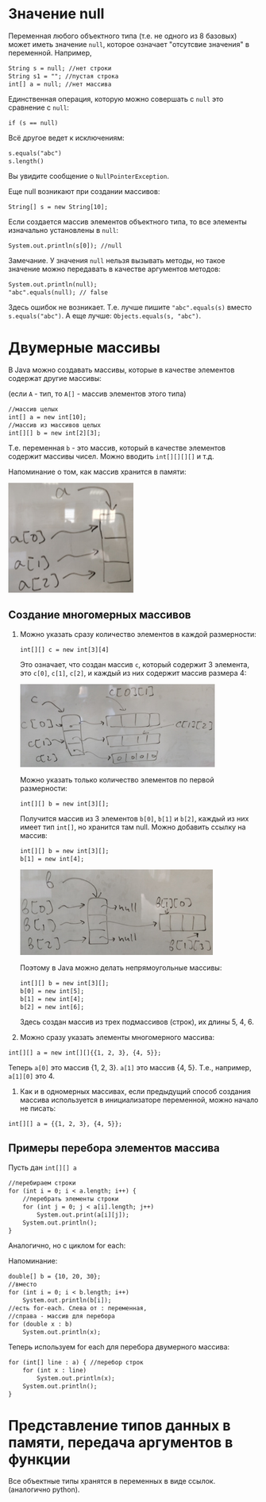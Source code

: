 # Значение null

Переменная любого объектного типа
(т.е. не одного из 8 базовых)
может иметь значение `null`,
которое означает "отсутсвие
значения" в переменной. Например,
```
String s = null; //нет строки
String s1 = ""; //пустая строка
int[] a = null; //нет массива
```

Единственная операция, которую
можно совершать с `null` это
сравнение с `null`:

```
if (s == null)
```

Всё другое ведет к исключениям:
```
s.equals("abc")
s.length()
```
Вы увидите сообщение о
`NullPointerException`.

Еще null возникают при создании
массивов:
```
String[] s = new String[10];
```
Если создается массив элементов
объектного типа, то все элементы
изначально установлены в `null`:
```
System.out.println(s[0]); //null
```

Замечание. У значения
`null` нельзя вызывать методы,
но такое значение можно
передавать в качестве аргументов
методов:

```
System.out.println(null);
"abc".equals(null); // false
```

Здесь ошибок не возникает.
Т.е. лучше пишите
`"abc".equals(s)`
вместо 
`s.equals("abc")`.
А еще лучше:
`Objects.equals(s, "abc")`.

# Двумерные массивы

В Java можно создавать массивы,
которые в качестве элементов
содержат другие массивы:

(если `A` - тип, то `A[]` -
массив элементов этого типа)

```
//массив целых
int[] a = new int[10];
//массив из массивов целых
int[][] b = new int[2][3];
```
Т.е. переменная `b` - это массив, который в качестве элементов содержит массивы чисел. Можно вводить `int[][][][]` и т.д.

Напоминание о том, как массив хранится в памяти:

![одномерный массив в памяти](arr_a.jpg)

## Создание многомерных массивов
1. Можно указать сразу количество
элементов в каждой размерности:
    ```
    int[][] c = new int[3][4]
    ```
    Это означает, что создан
    массив
    `c`, который содержит 3
    элемента, это `c[0]`, `c[1]`, `c[2]`,
    и каждый из них содержит массив размера 4:
    
    ![двумерный массив в памяти](arr_b.jpg)
    
    Можно указать только количество
    элементов по первой размерности:
    
    ```
    int[][] b = new int[3][];
    ```
    Получится массив из 3 элементов `b[0]`, `b[1]` и `b[2]`, каждый из них имеет тип `int[]`, но хранится там null. Можно добавить
    ссылку на массив:
    
    ```
    int[][] b = new int[3][];
    b[1] = new int[4];
    ```
    
    ![двумерный массив в памяти, созданный не полностью](arr_c.jpg)
    
    Поэтому в Java можно делать непрямоугольные массивы:
    
    ```
    int[][] b = new int[3][];
    b[0] = new int[5];
    b[1] = new int[4];
    b[2] = new int[6];
    ```
    Здесь создан массив из трех
    подмассивов (строк),
    их длины 5, 4, 6.
1. Можно сразу указать элементы
многомерного массива:
```
int[][] a = new int[][]{{1, 2, 3}, {4, 5}};
```    
Теперь `a[0]` это массив {1, 2, 3}. `a[1]`
это массив {4, 5}. Т.е., например,
`a[1][0]` это 4.

1. Как и в одномерных массивах, если
предыдущий способ создания массива используется
в инициализаторе переменной, можно начало
не писать:
```
int[][] a = {{1, 2, 3}, {4, 5}};
```

## Примеры перебора элементов массива
Пусть дан `int[][] a`
```
//перебираем строки
for (int i = 0; i < a.length; i++) {
    //перебрать элементы строки
    for (int j = 0; j < a[i].length; j++)
        System.out.print(a[i][j]);
    System.out.println();
}
```

Аналогично, но с циклом for each:

Напоминание:

```
double[] b = {10, 20, 30};
//вместо
for (int i = 0; i < b.length; i++)
    System.out.println(b[i]);
//есть for-each. Слева от : переменная,
//справа - массив для перебора
for (double x : b)
    System.out.println(x);
```

Теперь используем for each для перебора
двумерного массива:
```
for (int[] line : a) { //перебор строк
    for (int x : line)
        System.out.println(x);
    System.out.println();
}
```

# Представление типов данных в памяти, передача аргументов в функции

Все объектные типы хранятся в переменных в виде ссылок. (аналогично
python).
